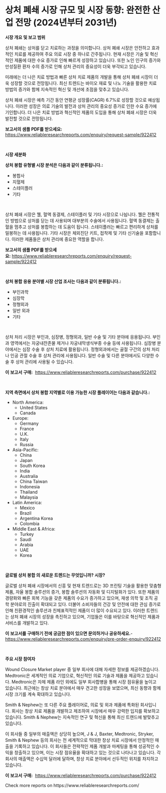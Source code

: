 <p><h1>상처 폐쇄 시장 규모 및 시장 동향: 완전한 산업 전망 (2024년부터 2031년)</h1></p><p><strong>시장 개요 및 보고 범위</strong></p>
<p><p>상처 폐쇄는 상처를 닫고 치료하는 과정을 의미합니다. 상처 폐쇄 시장은 안전하고 효과적인 치료를 제공하여 주요 의료 시장 중 하나로 간주됩니다. 현재 시장은 기술 및 혁신적인 제품에 대한 수요 증가로 인해 빠르게 성장하고 있습니다. 또한 노인 인구의 증가와 만성질환 환자 수의 증가로 인해 상처 관리의 중요성이 더욱 부각되고 있습니다.</p><p>미래에는 더 나은 치료 방법과 빠른 상처 치료 제품의 개발을 통해 상처 폐쇄 시장이 더욱 성장할 것으로 전망됩니다. 최신 트렌드는 바이오 재료 및 나노 기술을 활용한 치료 방법의 증가와 함께 지속적인 혁신 및 개선에 초점을 맞추고 있습니다.</p><p>상처 폐쇄 시장은 예측 기간 동안 연평균 성장률(CAGR) 6.7%로 성장할 것으로 예상됩니다. 이러한 성장은 의료 기술의 발전과 상처 관리의 중요성 증가로 인한 수요 증가에 기인합니다. 더 나은 치료 방법과 혁신적인 제품의 도입을 통해 상처 폐쇄 시장은 더욱 발전할 것으로 전망됩니다.</p></p>
<p><strong>보고서의 샘플 PDF를 받으세요:</strong> <a href="https://www.reliableresearchreports.com/enquiry/request-sample/922412">https://www.reliableresearchreports.com/enquiry/request-sample/922412</a></p>
<p>&nbsp;</p>
<p><strong>시장 세분화</strong></p>
<p><strong>상처 봉합 유형별 시장 분석은 다음과 같이 분류됩니다.:</strong></p>
<p><ul><li>봉합사</li><li>지혈제</li><li>스테이플러</li><li>기타</li></ul></p>
<p>&nbsp;</p>
<p><p>상처 폐쇄 시장은 꿸, 혈액 동결제, 스테이플러 및 기타 시장으로 나뉩니다. 꿸은 전통적인 방법으로 상처를 닫는 데 사용되며 대부분의 수술에서 사용됩니다. 혈액 동결제는 출혈을 멈추고 상처를 봉합하는 데 도움이 됩니다. 스테이플러는 빠르고 편리하게 상처를 밀봉하는 데 사용됩니다. 기타 시장은 체외진단 키트, 접착제 및 기타 신기술을 포함합니다. 이러한 제품들은 상처 관리에 중요한 역할을 합니다.</p></p>
<p><strong>보고서의 샘플 PDF를 받으세요:</strong>&nbsp;<a href="https://www.reliableresearchreports.com/enquiry/request-sample/922412">https://www.reliableresearchreports.com/enquiry/request-sample/922412</a></p>
<p>&nbsp;</p>
<p><strong> 상처 봉합 응용 분야별 시장 산업 조사는 다음과 같이 분류됩니다.:</strong></p>
<p><ul><li>부인과학</li><li>심장학</li><li>정형외과</li><li>일반 외과</li><li>기타</li></ul></p>
<p>&nbsp;</p>
<p><p>상처 처리 시장은 부인과, 심장병, 정형외과, 일반 수술 및 기타 분야에 응용됩니다. 부인과 영역에서는 자궁내잔존물 제거나 자궁내막생식부종 수술 등에 사용됩니다. 심장병 분야에서는 심장 수술 후 상처 치료에 활용됩니다. 정형외과에서는 골절 구간의 상처 처리나 인공 관절 수술 후 상처 관리에 사용됩니다. 일반 수술 및 다른 분야에서도 다양한 수술 후 상처 관리에 사용될 수 있습니다.</p></p>
<p><strong>이 보고서 구매:</strong>&nbsp; <a href="https://www.reliableresearchreports.com/purchase/922412">https://www.reliableresearchreports.com/purchase/922412</a></p>
<p>&nbsp;</p>
<p><strong>지역 측면에서 상처 봉합 지역별로 이용 가능한 시장 플레이어는 다음과 같습니다.:</strong></p>
<p><ul>
    <li>
        North America:
        <ul>
            <li>United States</li>
            <li>Canada</li>
        </ul>
    </li>
    <li>
        Europe:
        <ul>
            <li>Germany</li>
            <li>France</li>
            <li>U.K.</li>
            <li>Italy</li>
            <li>Russia</li>
        </ul>
    </li>
    <li>
        Asia-Pacific:
        <ul>
            <li>China</li>
            <li>Japan</li>
            <li>South Korea</li>
            <li>India</li>
            <li>Australia</li>
            <li>China Taiwan</li>
            <li>Indonesia</li>
            <li>Thailand</li>
            <li>Malaysia</li>
        </ul>
    </li>
    <li>
        Latin America:
        <ul>
            <li>Mexico</li>
            <li>Brazil</li>
            <li>Argentina Korea</li>
            <li>Colombia</li>
        </ul>
    </li>
    <li>
        Middle East & Africa:
        <ul>
            <li>Turkey</li>
            <li>Saudi</li>
            <li>Arabia</li>
            <li>UAE</li>
            <li>Korea</li>
        </ul>
    </li>
    </ul></p>
<p>&nbsp;</p>
<p><strong>글로벌 상처 봉합 의 새로운 트렌드는 무엇입니까? 시장?</strong></p>
<p><p>글로벌 상처 폐쇄 시장에서의 신흥 및 현재 트렌드로는 3D 프린팅 기술을 활용한 맞춤형 제품, 자율 봉합 솔루션의 증가, 봉합 솔루션의 자동화 및 디지털화가 있다. 또한 제품의 경량화와 빠른 회복 기능을 갖춘 제품의 수요가 증가하고 있으며, 재생 의학 및 조직 공학 분야로의 진출이 확대되고 있다. 더불어 소비자들의 건강 및 안전에 대한 관심 증가로 인해 친환경적인 솔루션과 친체표적적인 제품이 더 많이 수요되고 있다. 이러한 트렌드는 상처 폐쇄 시장의 성장을 촉진하고 있으며, 기업들은 이를 바탕으로 혁신적인 제품과 서비스를 개발하고 있다.</p></p>
<p><strong>이 보고서를 구매하기 전에 궁금한 점이 있으면 문의하거나 공유하세요.</strong>- <a href="https://www.reliableresearchreports.com/enquiry/pre-order-enquiry/922412">https://www.reliableresearchreports.com/enquiry/pre-order-enquiry/922412</a></p>
<p>&nbsp;</p>
<p><strong>주요 시장 참여자</strong></p>
<p><p>Wound Closure Market player 중 일부 회사에 대해 자세한 정보를 제공하겠습니다. Medtronic은 세계적인 의료 기업으로, 혁신적인 의료 기술과 제품을 제공하고 있습니다. Medtronic은 자체 제품 라인 외에도 일부 회사합병을 통해 시장 점유율을 높이고 있습니다. 최근에는 창상 치료 분야에서 매우 견고한 성장을 보였으며, 최신 동향과 함께 시장 크기를 계속 확대하고 있습니다.</p><p>Smith & Nephew는 또 다른 주요 플레이어로, 의료 및 외과 제품에 특화된 회사입니다. 회사는 창상 치료 제품을 개발하고 제조하여 시장에서 매우 강력한 입지를 확보하고 있습니다. Smith & Nephew는 지속적인 연구 및 혁신을 통해 최신 트렌드에 발맞추고 있습니다.</p><p>이 회사들 중 일부의 매출액은 상당히 높으며, J & J, Baxter, Medtronic, Stryker, Smith & Nephew 등의 회사는 전 세계적으로 막대한 창상 치료 시장에서 안정적인 매출을 기록하고 있습니다. 이 회사들은 전략적인 제품 개발과 마케팅을 통해 성공적인 수익을 창출하고 있으며, 이는 시장 점유율을 확대하고 있는 것으로 나타나고 있습니다. 각 회사의 매출액은 수십억 달러에 달하며, 창상 치료 분야에서 선두적인 위치를 차지하고 있습니다.</p></p>
<p><strong>이 보고서 구매:</strong>&nbsp;&nbsp;<a href="https://www.reliableresearchreports.com/purchase/922412">https://www.reliableresearchreports.com/purchase/922412</a></p>
<p>Check more reports on https://www.reliableresearchreports.com/</p>
